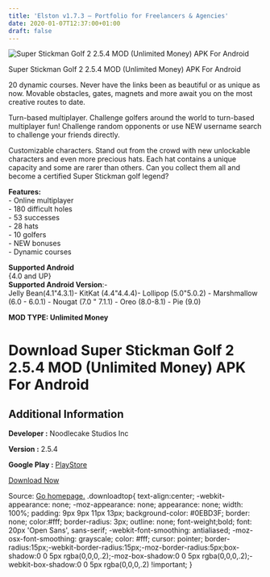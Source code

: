 ```yaml
---
title: 'Elston v1.7.3 – Portfolio for Freelancers & Agencies'
date: 2020-01-07T12:37:00+01:00
draft: false
---
```


![Super Stickman Golf 2 2.5.4 MOD (Unlimited Money) APK For Android](https://i0.wp.com/apkhome.net/wp-content/uploads/2020/01/Super-Stickman-Golf-2-2.5.4-MOD-Unlimited-Money.png "Super Stickman Golf 2 2.5.4 MOD (Unlimited Money) APK For Android")

  

Super Stickman Golf 2 2.5.4 MOD (Unlimited Money) APK For Android

20 dynamic courses. Never have the links been as beautiful or as unique as now. Movable obstacles, gates, magnets and more await you on the most creative routes to date.

Turn-based multiplayer. Challenge golfers around the world to turn-based multiplayer fun! Challenge random opponents or use NEW username search to challenge your friends directly.

Customizable characters. Stand out from the crowd with new unlockable characters and even more precious hats. Each hat contains a unique capacity and some are rarer than others. Can you collect them all and become a certified Super Stickman golf legend?

**Features:**  
\- Online multiplayer  
\- 180 difficult holes  
\- 53 successes  
\- 28 hats  
\- 10 golfers  
\- NEW bonuses  
\- Dynamic courses

**Supported Android**  
{4.0 and UP}  
**Supported Android Version**:-  
Jelly Bean(4.1"4.3.1)- KitKat (4.4"4.4.4)- Lollipop (5.0"5.0.2) - Marshmallow (6.0 - 6.0.1) - Nougat (7.0 " 7.1.1) - Oreo (8.0-8.1) - Pie (9.0)

**MOD TYPE: Unlimited Money**

Download Super Stickman Golf 2 2.5.4 MOD (Unlimited Money) APK For Android
==========================================================================

Additional Information
----------------------

**Developer :** Noodlecake Studios Inc

**Version :** 2.5.4

**Google Play :** [PlayStore](https://play.google.com/store/apps/details?id=com.noodlecake.ssg2&hl=ru)

  

[Download Now](https://store4app.co/post/super-stickman-golf-2-2-5-4-mod-unlimited-money-apk-for-android_1578393026)

  
Source: [Go homepage.](https://store4app.co/post/super-stickman-golf-2-2-5-4-mod-unlimited-money-apk-for-android_1578393026) .downloadtop{ text-align:center; -webkit-appearance: none; -moz-appearance: none; appearance: none; width: 100%; padding: 9px 9px 11px 13px; background-color: #0EBD3F; border: none; color:#fff; border-radius: 3px; outline: none; font-weight;bold; font: 20px 'Open Sans', sans-serif; -webkit-font-smoothing: antialiased; -moz-osx-font-smoothing: grayscale; color: #fff; cursor: pointer; border-radius:15px;-webkit-border-radius:15px;-moz-border-radius:5px;box-shadow:0 0 5px rgba(0,0,0,.2);-moz-box-shadow:0 0 5px rgba(0,0,0,.2);-webkit-box-shadow:0 0 5px rgba(0,0,0,.2) !important; }